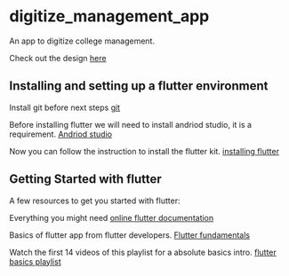 # digitize_management_app

An app to digitize college management.

Check out the design [here](https://www.figma.com/file/n1b8P6aTjGTtjgFsOpLrLK/first_draft?type=design&node-id=1019-30835&t=q46u68npb6JDhDHF-0q) 

## Installing and setting up a flutter environment

Install git before next steps
[git](https://git-scm.com/download/win)

Before installing flutter we will need to install andriod studio, it is a requirement.
[Andriod studio](https://developer.android.com/studio)

Now you can follow the instruction to install the flutter kit.
[installing flutter](https://docs.flutter.dev/get-started/install/windows)

## Getting Started with flutter

A few resources to get you started with flutter:

Everything you might need [online flutter documentation](https://docs.flutter.dev/)

Basics of flutter app from flutter developers. [Flutter fundamentals](https://www.youtube.com/playlist?list=PLjxrf2q8roU3wk7CDw4RfV3mEwOJbjx1k)

Watch the first 14 videos of this playlist for a absolute basics intro. [flutter basics playlist](https://www.youtube.com/playlist?list=PL4cUxeGkcC9jLYyp2Aoh6hcWuxFDX6PBJ)
